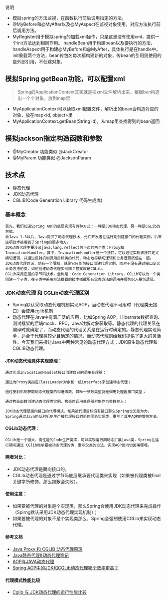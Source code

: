 说明<br/>
* 模拟spring的方法监视，在函数执行前后调用指定的方法。
* @MyBefore和@MyAfter以及@MyAspect在监视对象使用，对应方法执行前后调用方法。
* MyRegister用于模拟spring的加载xml操作，只是这里没有使用xml，提供一个init方法达到相同作用。 handleBean用于构建bean以及要执行的方法，handleAspect用于构建@MyBefore和@MyAfter，具体执行是在handle中。init重载两个方法，bean传包名每次都构建新的对象，传bean的引用则使用的是外部引用，不创建对象。

## 模拟Spring getBean功能，可以配置xml
> Spring的ApplicationContext其实就是把xml文件解析出来，根据ben构造出一个个对象，放到map里
* MyApplicationContext可以读取xml配置文件，解析出的bean会构造对应的对象，放在map<id, object>里
* MyApplicationContext.getBean(String id)，从map里查找得到的bean返回

## 模拟jackson指定构造函数和参数
* @MyCreator 功能类似 @JackCreator
* @MyParam 功能类似 @JacksonParam

## 技术点
* 静态代理
* JDK动态代理
* CGLIB(Code Generation Library 代码生成库)
### 基本概念
```text
首先，我们知道Spring AOP的底层实现有两种方式：一种是JDK动态代理，另一种是CGLib的方式。
自Java 1.3以后，Java提供了动态代理技术，允许开发者在运行期创建接口的代理实例，后来这项技术被用到了Spring的很多地方。
JDK动态代理主要涉及java.lang.reflect包下边的两个类：Proxy和InvocationHandler。其中，InvocationHandler是一个接口，可以通过实现该接口定义横切逻辑，并通过反射机制调用目标类的代码，动态地将横切逻辑和业务逻辑贬值在一起。
JDK动态代理的话，他有一个限制，就是它只能为接口创建代理实例，而对于没有通过接口定义业务方法的类，如何创建动态代理实例哪？答案就是CGLib。
CGLib采用底层的字节码技术，全称是：Code Generation Library，CGLib可以为一个类创建一个子类，在子类中采用方法拦截的技术拦截所有父类方法的调用并顺势织入横切逻辑。
```

### JDK动态代理 和 CGLib动态代理区别
* Spring默认采取动态代理机制实现AOP，当动态代理不可用时（代理类无接口）会使用cglib机制
* 动态代理在Java中有着广泛的应用，比如Spring AOP，Hibernate数据查询、测试框架的后端mock、RPC，Java注解对象获取等。静态代理的代理关系在编译时就确定了，而动态代理的代理关系是在运行时确定的。静态代理实现简单，适合于代理类较少且确定的情况，而动态代理则给我们提供了更大的灵活性。今天我们来探讨Java中两种常见的动态代理方式：JDK原生动态代理和CGLIB动态代理。

#### JDK动态代理具体实现原理：
```text
通过实现InvocationHandlet接口创建自己的调用处理器；

通过为Proxy类指定ClassLoader对象和一组interface来创建动态代理；

通过反射机制获取动态代理类的构造函数，其唯一参数类型就是调用处理器接口类型；

通过构造函数创建动态代理类实例，构造时调用处理器对象作为参数参入；

JDK动态代理是面向接口的代理模式，如果被代理目标没有接口那么Spring也无能为力，Spring通过Java的反射机制生产被代理接口的新的匿名实现类，重写了其中AOP的增强方法。
```
#### CGLib动态代理：
```text
CGLib是一个强大、高性能的Code生产类库，可以实现运行期动态扩展java类，Spring在运行期间通过 CGlib继承要被动态代理的类，重写父类的方法，实现AOP面向切面编程呢。
```

#### 两者对比：
* JDK动态代理是面向接口的。
* CGLib动态代理是通过字节码底层继承要代理类来实现（如果被代理类被final关键字所修饰，那么抱歉会失败）。

#### 使用注意：
* 如果要被代理的对象是个实现类，那么Spring会使用JDK动态代理来完成操作（Spirng默认采用JDK动态代理实现机制）；
* 如果要被代理的对象不是个实现类那么，Spring会强制使用CGLib来实现动态代理。

#### 参考文档
* [Java Proxy 和 CGLIB 动态代理原理](http://www.importnew.com/27772.html)
* [Java静态代理&动态代理笔记](https://www.jianshu.com/p/e2917b0b9614)
* [AOP与JAVA动态代理](https://www.cnblogs.com/xiaoxiao7/p/6057724.html)
* [Spring AOP中的JDK和CGLib动态代理哪个效率更高？](https://blog.csdn.net/xlgen157387/article/details/82497594)

#### 代理模式性能比较
* [Cglib 与 JDK动态代理的运行性能比较](https://www.cnblogs.com/haiq/p/4304615.html)



